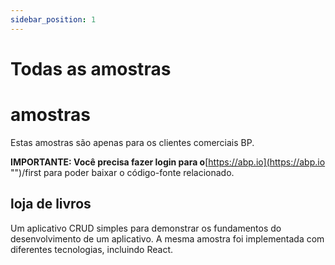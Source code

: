 ```yaml
---
sidebar_position: 1
---
```


# Todas as amostras

# amostras
Estas amostras são apenas para os clientes comerciais BP.

**IMPORTANTE: Você precisa fazer login para o**[https://abp.io](https://abp.io "")/first para poder baixar o código-fonte relacionado.

## loja de livros
Um aplicativo CRUD simples para demonstrar os fundamentos do desenvolvimento de um aplicativo. A mesma amostra foi implementada com diferentes tecnologias, incluindo React.
